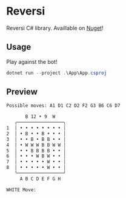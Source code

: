 # Reversi

Reversi C# library. Availlable on [Nuget](https://www.nuget.org/packages/ApolloRoboto.Reversi)!

## Usage

Play against the bot!
```powershell
dotnet run --project .\App\App.csproj
```

## Preview
```txt
Possible moves: A1 D1 C2 D2 F2 G3 B6 C6 D7

       B 12 • 9  W
   ╭─────────────────╮
1  │ • • • • • • • • │
2  │ • B • • B • • • │
3  │ • • B • B B • • │
4  │ • W W W B B W W │
5  │ • • B B B B • • │
6  │ • • • W B W • • │
7  │ • • • • • W • • │
8  │ • • • • • W • • │
   ╰─────────────────╯
     A B C D E F G H

WHITE Move:
```

